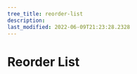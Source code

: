 ```yaml
---
tree_title: reorder-list
description: 
last_modified: 2022-06-09T21:23:28.2328
---
```


# Reorder List
